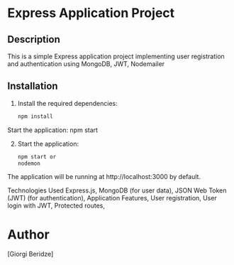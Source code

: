 # Express Application Project

## Description
This is a simple Express application project implementing user registration and authentication using MongoDB, JWT, Nodemailer

## Installation
1. Install the required dependencies:

   ```bash
   npm install
Start the application:
npm start


2. Start the application:

   ```bash
   npm start or
   nodemon

The application will be running at http://localhost:3000 by default.

Technologies Used
 Express.js,
 MongoDB (for user data),
 JSON Web Token (JWT) (for authentication),
 Application Features,
 User registration,
 User login with JWT,
 Protected routes,
 
# Author
[Giorgi Beridze]
